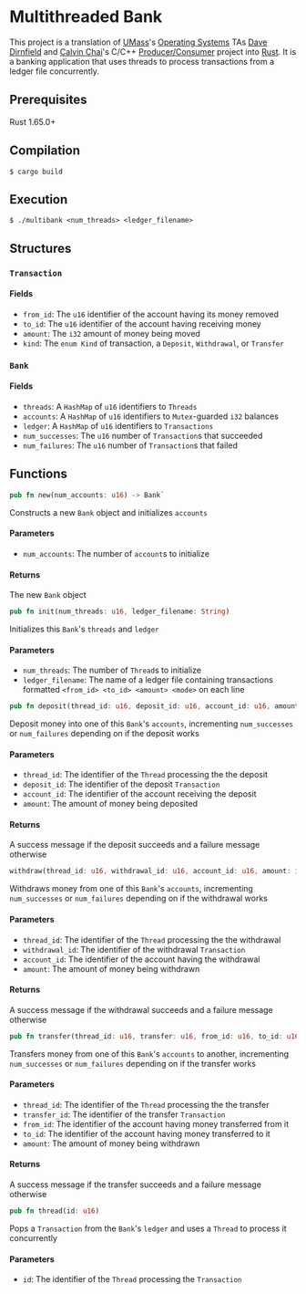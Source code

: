 # Multithreaded Bank
This project is a translation of [UMass](https://www.umass.edu)'s [Operating Systems](https://www.cics.umass.edu/content/spring-23-course-descriptions#377) TAs [Dave Dirnfield](https://github.com/dd2912) and [Calvin Chai](https://github.com/NightDawnEX)'s C/C++ [Producer/Consumer](https://github.com/umass-cs-377/umass-cs-377.github.io/blob/a18ded192a18bc59affecb8ef077849617b3a61d/docs/04-projects/04-prodcon/index.md) project into [Rust](https://www.https://www.rust-lang.org). It is a banking application that uses threads to process transactions from a ledger file concurrently.
## Prerequisites
Rust 1.65.0+
## Compilation
```console
$ cargo build
```
## Execution
```console
$ ./multibank <num_threads> <ledger_filename>
```
## Structures
### `Transaction`
#### Fields
- `from_id`: The `u16` identifier of the account having its money removed
- `to_id`: The `u16` identifier of the account having receiving money
- `amount`: The `i32` amount of money being moved
- `kind`: The `enum Kind` of transaction, a `Deposit`, `Withdrawal`, or `Transfer`
### `Bank`
#### Fields
- `threads`: A `HashMap` of `u16` identifiers to `Threads`
- `accounts`: A `HashMap` of `u16` identifiers to `Mutex`-guarded `i32` balances
- `ledger`: A `HashMap` of `u16` identifiers to `Transactions`
- `num_successes`: The `u16` number of `Transaction`s that succeeded
- `num_failures`: The `u16` number of `Transaction`s that failed
## Functions
```rs
pub fn new(num_accounts: u16) -> Bank`
```
Constructs a new `Bank` object and initializes `accounts`
#### Parameters
- `num_accounts`: The number of `account`s to initialize
#### Returns
The new `Bank` object
```rs
pub fn init(num_threads: u16, ledger_filename: String)
```
Initializes this `Bank`'s `threads` and `ledger`
#### Parameters
- `num_threads`: The number of `Thread`s to initialize
- `ledger_filename`: The name of a ledger file containing transactions formatted `<from_id> <to_id> <amount> <mode>` on each line
```rs
pub fn deposit(thread_id: u16, deposit_id: u16, account_id: u16, amount: i32) -> String
```
Deposit money into one of this `Bank`'s `accounts`, incrementing
`num_successes` or `num_failures` depending on if the deposit works
#### Parameters
- `thread_id`: The identifier of the `Thread` processing the the deposit
- `deposit_id`: The identifier of the deposit `Transaction`
- `account_id`: The identifier of the account receiving the deposit
- `amount`: The amount of money being deposited
#### Returns
A success message if the deposit succeeds and a failure message
otherwise
```rs
withdraw(thread_id: u16, withdrawal_id: u16, account_id: u16, amount: i32) -> String
```
Withdraws money from one of this `Bank`'s `accounts`, incrementing `num_successes` or `num_failures` depending on if the withdrawal works
#### Parameters
- `thread_id`: The identifier of the `Thread` processing the the withdrawal
- `withdrawal_id`: The identifier of the withdrawal `Transaction`
- `account_id`: The identifier of the account having the withdrawal
- `amount`: The amount of money being withdrawn
#### Returns
A success message if the withdrawal succeeds and a failure message
otherwise
```rs
pub fn transfer(thread_id: u16, transfer: u16, from_id: u16, to_id: u16, amount: i32) -> String
```
Transfers money from one of this `Bank`'s `accounts` to another,
incrementing `num_successes` or `num_failures` depending on if the
transfer works
#### Parameters
- `thread_id`: The identifier of the `Thread` processing the the transfer
- `transfer_id`: The identifier of the transfer `Transaction`
- `from_id`: The identifier of the account having money transferred from it
- `to_id`: The identifier of the account having money transferred to it
- `amount`: The amount of money being withdrawn
#### Returns
A success message if the transfer succeeds and a failure message otherwise
```rs
pub fn thread(id: u16)
```
Pops a `Transaction` from the `Bank`'s `ledger` and uses a `Thread` to process it concurrently
#### Parameters
- `id`: The identifier of the `Thread` processing the `Transaction`